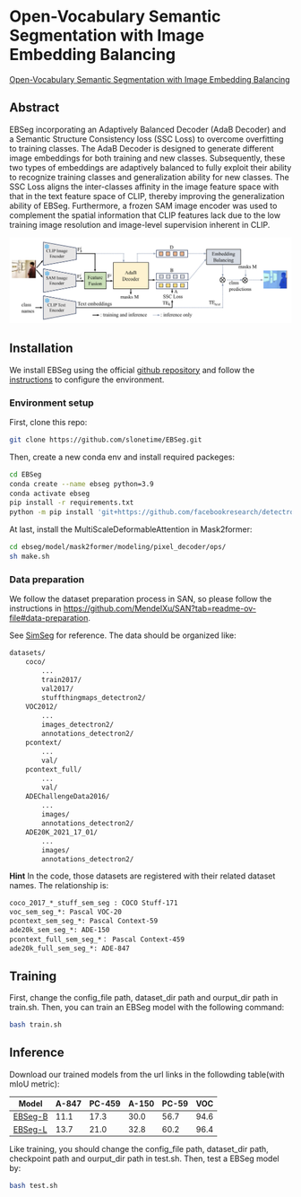 # Open-Vocabulary Semantic Segmentation with Image Embedding Balancing


[Open-Vocabulary Semantic Segmentation with Image Embedding Balancing](https://arxiv.org/abs/2311.15537)

<!-- [ALGORITHM] -->

## Abstract

EBSeg incorporating an Adaptively Balanced Decoder (AdaB Decoder) and a Semantic Structure Consistency loss (SSC Loss) to overcome overfitting to training classes. The
AdaB Decoder is designed to generate different image embeddings for both training and new classes. Subsequently,
these two types of embeddings are adaptively balanced to
fully exploit their ability to recognize training classes and
generalization ability for new classes. The SSC Loss aligns the inter-classes affinity in the image feature space with that in the text feature space of CLIP, thereby improving the generalization ability of EBSeg. Furthermore, a frozen SAM image encoder was used to complement the spatial information that CLIP features lack due to the low training image resolution and image-level supervision inherent in CLIP. 

![](../../images//ebseg-overview.png)
 
## Installation
We install EBSeg using the official [github repository](https://github.com/slonetime/EBSeg) and follow the [instructions](https://github.com/slonetime/EBSeg/blob/main/README.md) to configure the environment.

### Environment setup

First, clone this repo:
``` bash
git clone https://github.com/slonetime/EBSeg.git
```
Then, create a new conda env and install required packeges:
``` bash
cd EBSeg
conda create --name ebseg python=3.9
conda activate ebseg
pip install -r requirements.txt
python -m pip install 'git+https://github.com/facebookresearch/detectron2.git'
```
At last, install the MultiScaleDeformableAttention in Mask2former:

``` bash
cd ebseg/model/mask2former/modeling/pixel_decoder/ops/
sh make.sh 
```

### Data preparation

We follow the dataset preparation process in SAN, so please follow the instructions in https://github.com/MendelXu/SAN?tab=readme-ov-file#data-preparation.


See [SimSeg](https://github.com/MendelXu/zsseg.baseline) for reference. The data should be organized like:
```
datasets/
    coco/
        ...
        train2017/
        val2017/
        stuffthingmaps_detectron2/
    VOC2012/
        ...
        images_detectron2/
        annotations_detectron2/
    pcontext/
        ...
        val/
    pcontext_full/
        ...
        val/
    ADEChallengeData2016/
        ...
        images/
        annotations_detectron2/
    ADE20K_2021_17_01/
        ...
        images/
        annotations_detectron2/        
```
**Hint** In the code, those datasets are registered with their related dataset names. The relationship is:
```
coco_2017_*_stuff_sem_seg : COCO Stuff-171
voc_sem_seg_*: Pascal VOC-20
pcontext_sem_seg_*: Pascal Context-59
ade20k_sem_seg_*: ADE-150
pcontext_full_sem_seg_*： Pascal Context-459
ade20k_full_sem_seg_*: ADE-847
```
<span id="3"></span>


## Training

First, change the config_file path, dataset_dir path and ourput_dir path in train.sh. Then, you can train an EBSeg model with the following command:
``` bash
bash train.sh
```

## Inference

Download our trained models from the url links in the followding table(with mIoU metric):

| Model | A-847 | PC-459| A-150| PC-59| VOC|
|---|---|---|---|---|---|
|[EBSeg-B](https://huggingface.co/slonetime/EBSeg/resolve/main/EBSeg_base.pth) | 11.1 | 17.3 | 30.0 | 56.7 | 94.6 |
|[EBSeg-L](https://huggingface.co/slonetime/EBSeg/resolve/main/EBSeg_large.pth)| 13.7 | 21.0 | 32.8 | 60.2 | 96.4 |


Like training, you should change the config_file path, dataset_dir path, checkpoint path and ourput_dir path in test.sh. Then, test a EBSeg model by:
``` bash
bash test.sh
```